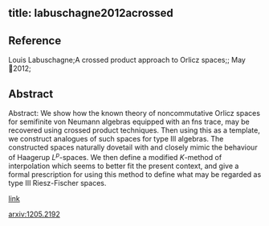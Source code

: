 title: labuschagne2012acrossed
---


## Reference

Louis Labuschagne;A crossed product approach to Orlicz spaces;; May 2012;

## Abstract 

Abstract:  We show how the known theory of noncommutative Orlicz spaces for semifinite
von Neumann algebras equipped with an fns trace, may be recovered using crossed
product techniques. Then using this as a template, we construct analogues of
such spaces for type III algebras. The constructed spaces naturally dovetail
with and closely mimic the behaviour of Haagerup $L^p$-spaces. We then define a
modified $K$-method of interpolation which seems to better fit the present
context, and give a formal prescription for using this method to define what
may be regarded as type III Riesz-Fischer spaces.

    
[link](https://londmathsoc.onlinelibrary.wiley.com/doi/abs/10.1112/plms/pdt006?casa_token=k4V18AvYQH0AAAAA:XFfHDSk8ywhLA94up4KEuNyxtQsafjkekBMfR3hib7i2OjhcecvqjvekMtaFGpQ-3G-b-FJByEzgTPsN)

[arxiv:1205.2192](https://arxiv.org/abs/1205.2192)
